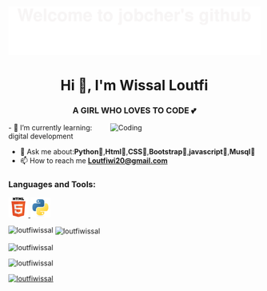  ![MasterHead](https://raw.githubusercontent.com/BEPb/BEPb/3e7b42ddac3c8e86088e7cdc6f6aa76fdb5a26df/assets/Bottom_up.svg)
<h1 align="center">Hi 👋, I'm Wissal Loutfi</h1>
<h3 align="center">A GIRL WHO LOVES TO CODE 💕</h3>
<img align="right" alt="Coding" width="300" src="https://i.pinimg.com/originals/e7/26/c7/e726c74ac081eed50feee1433d12c998.gif">
- 🌱 I’m currently learning: digital development

- 💬 Ask me about:**Python💛**,**Html🧡**,**CSS🤎**,**Bootstrap💜**,**javascript🩵**,**Musql💙**
- 📫 How to reach me **Loutfiwi20@gmail.com**

<p align="left">
</p>

<h3 align="left">Languages and Tools:</h3>
<p align="left"> <a href="https://www.w3.org/html/" target="_blank" rel="noreferrer"> <img src="https://raw.githubusercontent.com/devicons/devicon/master/icons/html5/html5-original-wordmark.svg" alt="html5" width="40" height="40"/> </a> <a href="https://www.python.org" target="_blank" rel="noreferrer"> <img src="https://raw.githubusercontent.com/devicons/devicon/master/icons/python/python-original.svg" alt="python" width="40" height="40"/> </a> </p>

<p><img align="left" src="https://github-readme-stats.vercel.app/api/top-langs?username=loutfiwissal&show_icons=true&locale=en&layout=compact" alt="loutfiwissal" /></p>

<p>&nbsp;<img align="center" src="https://github-readme-stats.vercel.app/api?username=loutfiwissal&show_icons=true&locale=en" alt="loutfiwissal" /></p>

<p><img align="center" src="https://github-readme-streak-stats.herokuapp.com/?user=loutfiwissal&" alt="loutfiwissal" /></p>
<p align="left"> <img src="https://komarev.com/ghpvc/?username=loutfiwissal&label=Profile%20views&color=0e75b6&style=flat" alt="loutfiwissal" /> </p>

<p align="left"> <a href="https://github.com/ryo-ma/github-profile-trophy"><img src="https://github-profile-trophy.vercel.app/?username=loutfiwissal" alt="loutfiwissal" /></a> </p>

